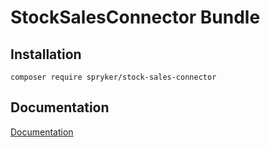 # StockSalesConnector Bundle

## Installation

```
composer require spryker/stock-sales-connector
```

## Documentation

[Documentation](https://spryker.github.io)
